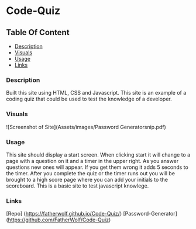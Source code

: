 # Code-Quiz

## Table Of Content

- [Description](#Description)
- [Visuals](#Visuals)
- [Usage](#Usage)
- [Links](#Links)

### Description

Built this site using HTML, CSS and Javascript. This site is an example of a coding quiz that could be used to test the knowledge of a developer.

### Visuals

![Screenshot of Site](Assets/images/Password Generatorsnip.pdf)

### Usage

This site should display a start screen. When clicking start it will change to a page with a question on it and a timer in the upper right. As you answer questions new ones will appear. If you get them wrong it adds 5 seconds to the timer. After you complete the quiz or the timer runs out you will be brought to a high score page where you can add your initials to the scoreboard. This is a basic site to test javascript knowlege. 

### Links

[Repo] (https://fatherwolf.github.io/Code-Quiz/)
[Password-Generator] (https://github.com/FatherWolf/Code-Quiz)
